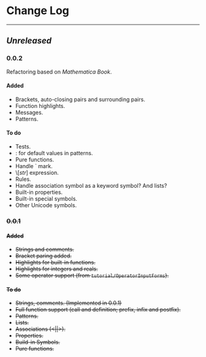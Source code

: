# Change Log





----

## *Unreleased*

### 0.0.2

Refactoring based on *Mathematica Book*.

#### Added

- Brackets, auto-closing pairs and surrounding pairs.
- Function highlights.
- Messages.
- Patterns.

#### To do

- Tests.
- : for default values in patterns.
- Pure functions.
- Handle \` mark.
- \\[*str*] expression.
- Rules.
- Handle association symbol as a keyword symbol? And lists?
- Built-in properties.
- Built-in special symbols.
- Other Unicode symbols.

 ### ~~0.0.1~~

#### ~~Added~~

- ~~Strings and comments.~~
- ~~Bracket paring added.~~
- ~~Highlights for built-in functions.~~
- ~~Highlights for integers and reals.~~
- ~~Some operator support (from `tutorial/OperatorInputForms`).~~

#### ~~To do~~

- ~~Strings, comments. (Implemented in 0.0.1)~~
- ~~Full function support (call and definition; prefix, infix and postfix).~~
- ~~Patterns.~~
- ~~Lists.~~
- ~~Associations (<||>).~~
- ~~Properties.~~
- ~~Build-in Symbols.~~
- ~~Pure functions.~~